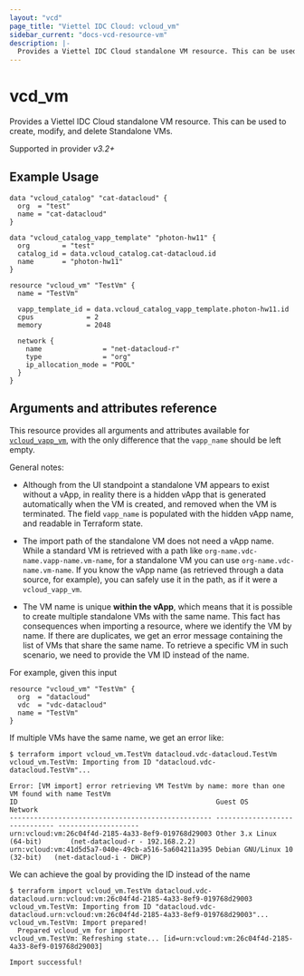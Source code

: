 ```yaml
---
layout: "vcd"
page_title: "Viettel IDC Cloud: vcloud_vm"
sidebar_current: "docs-vcd-resource-vm"
description: |-
  Provides a Viettel IDC Cloud standalone VM resource. This can be used to create, modify, and delete Standalone VMs.
---
```


# vcd\_vm

Provides a Viettel IDC Cloud standalone VM resource. This can be used to create, modify, and delete Standalone VMs.

Supported in provider *v3.2+*

## Example Usage

```hcl
data "vcloud_catalog" "cat-datacloud" {
  org  = "test"
  name = "cat-datacloud"
}

data "vcloud_catalog_vapp_template" "photon-hw11" {
  org        = "test"
  catalog_id = data.vcloud_catalog.cat-datacloud.id
  name       = "photon-hw11"
}

resource "vcloud_vm" "TestVm" {
  name = "TestVm"

  vapp_template_id = data.vcloud_catalog_vapp_template.photon-hw11.id
  cpus             = 2
  memory           = 2048

  network {
    name               = "net-datacloud-r"
    type               = "org"
    ip_allocation_mode = "POOL"
  }
}
```

## Arguments and attributes reference

This resource provides all arguments and attributes available for [`vcloud_vapp_vm`](/providers/vmware/vcd/latest/docs/resources/vapp_vm),
with the only difference that the `vapp_name` should be left empty.

General notes:

* Although from the UI standpoint a standalone VM appears to exist without a vApp, in reality there is a hidden vApp that
  is generated automatically when the VM is created, and removed when the VM is terminated. The field `vapp_name` is populated
  with the hidden vApp name, and readable in Terraform state.

* The import path of the standalone VM does not need a vApp name. While a standard VM is retrieved with a path like 
`org-name.vdc-name.vapp-name.vm-name`, for a standalone VM you can use `org-name.vdc-name.vm-name`. If you know the vApp
  name (as retrieved through a data source, for example), you can safely use it in the path, as if it were a `vcloud_vapp_vm`.

* The VM name is unique **within the vApp**, which means that it is possible to create multiple standalone VMs with the same name.
  This fact has consequences when importing a resource, where we identify the VM by name. If there are duplicates, we get
  an error message containing the list of VMs that share the same name. To retrieve a specific VM in such scenario, we need
  to provide the VM ID instead of the name.

For example, given this input
```hcl
resource "vcloud_vm" "TestVm" {
  org  = "datacloud"
  vdc  = "vdc-datacloud"
  name = "TestVm"
}
```

If multiple VMs have the same name, we get an error like:

```
$ terraform import vcloud_vm.TestVm datacloud.vdc-datacloud.TestVm
vcloud_vm.TestVm: Importing from ID "datacloud.vdc-datacloud.TestVm"...

Error: [VM import] error retrieving VM TestVm by name: more than one VM found with name TestVm
ID                                                 Guest OS                       Network
-------------------------------------------------- ------------------------------ --------------------
urn:vcloud:vm:26c04f4d-2185-4a33-8ef9-019768d29003 Other 3.x Linux (64-bit)       (net-datacloud-r - 192.168.2.2)
urn:vcloud:vm:41d5d5a7-040e-49cb-a516-5a604211a395 Debian GNU/Linux 10 (32-bit)   (net-datacloud-i - DHCP)
```

We can achieve the goal by providing the ID instead of the name

```
$ terraform import vcloud_vm.TestVm datacloud.vdc-datacloud.urn:vcloud:vm:26c04f4d-2185-4a33-8ef9-019768d29003
vcloud_vm.TestVm: Importing from ID "datacloud.vdc-datacloud.urn:vcloud:vm:26c04f4d-2185-4a33-8ef9-019768d29003"...
vcloud_vm.TestVm: Import prepared!
  Prepared vcloud_vm for import
vcloud_vm.TestVm: Refreshing state... [id=urn:vcloud:vm:26c04f4d-2185-4a33-8ef9-019768d29003]

Import successful!
```
